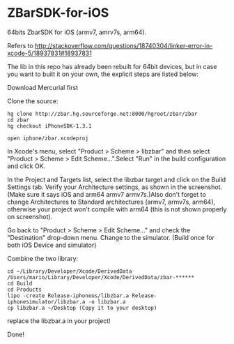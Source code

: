 ZBarSDK-for-iOS
===============

64bits ZbarSDK for iOS (armv7, amrv7s, arm64).

Refers to http://stackoverflow.com/questions/18740304/linker-error-in-xcode-5/18937831#18937831


The lib in this repo has already been rebuilt for 64bit devices, but in case you want to built it on your own, the explicit steps are listed below:


Download Mercurial first

Clone the source:
<pre><code>hg clone http://zbar.hg.sourceforge.net:8000/hgroot/zbar/zbar 
cd zbar 
hg checkout iPhoneSDK-1.3.1 

open iphone/zbar.xcodeproj
</code></pre>

In Xcode's menu, select "Product > Scheme > libzbar" and then select "Product > Scheme > Edit Scheme…".Select "Run" in the build configuration and click OK.

In the Project and Targets list, select the libzbar target and click on the Build Settings tab. Verify your Architecture settings, as shown in the screenshot. (Make sure it says iOS and arm64 armv7 armv7s.)Also don't forget to change Architectures to Standard architectures (armv7, armv7s, arm64), otherwise your project won't compile with arm64 (this is not shown properly on screenshot).

Go back to "Product > Scheme > Edit Scheme…" and check the "Destination" drop-down menu. Change to the simulator. (Build once for both iOS Device and simulator)

Combine the two library:

<pre><code>cd ~/Library/Developer/Xcode/DerivedData
/Users/mario/Library/Developer/Xcode/DerivedData/zbar-******
cd Build
cd Products
lipo -create Release-iphoneos/libzbar.a Release-iphonesimulator/libzbar.a -o libzbar.a 
cp libzbar.a ~/Desktop (Copy it to your desktop)
</code></pre>

replace the libzbar.a in your project!

Done!
